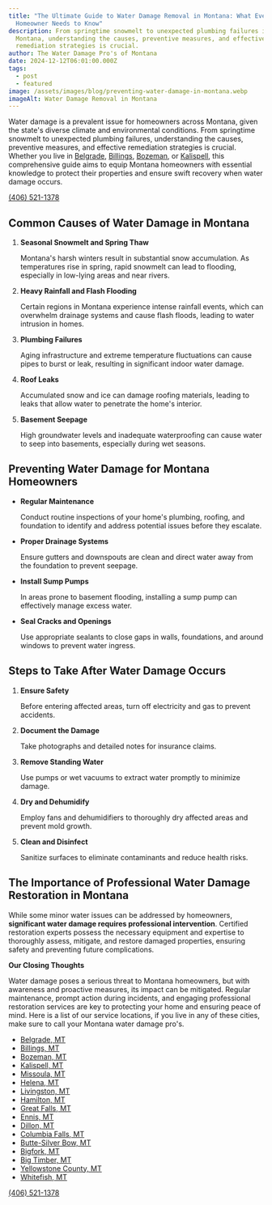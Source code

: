 ```yaml
---
title: "The Ultimate Guide to Water Damage Removal in Montana: What Every
  Homeowner Needs to Know"
description: From springtime snowmelt to unexpected plumbing failures in
  Montana, understanding the causes, preventive measures, and effective
  remediation strategies is crucial.
author: The Water Damage Pro's of Montana
date: 2024-12-12T06:01:00.000Z
tags:
  - post
  - featured
image: /assets/images/blog/preventing-water-damage-in-montana.webp
imageAlt: Water Damage Removal in Montana
---
```

Water damage is a prevalent issue for homeowners across Montana, given the state's diverse climate and environmental conditions. From springtime snowmelt to unexpected plumbing failures, understanding the causes, preventive measures, and effective remediation strategies is crucial. Whether you live in [Belgrade](https://montanafloodrepair.com/), [Billings](https://montanafloodrepair.com/billings), [Bozeman](https://montanafloodrepair.com/bozeman), or [Kalispell](https://montanafloodrepair.com/kalispell), this comprehensive guide aims to equip Montana homeowners with essential knowledge to protect their properties and ensure swift recovery when water damage occurs.

[(406) 521-1378](tel:4065211378)

## **Common Causes of Water Damage in Montana**

1. **Seasonal Snowmelt and Spring Thaw**

   Montana's harsh winters result in substantial snow accumulation. As temperatures rise in spring, rapid snowmelt can lead to flooding, especially in low-lying areas and near rivers.
2. **Heavy Rainfall and Flash Flooding**

   Certain regions in Montana experience intense rainfall events, which can overwhelm drainage systems and cause flash floods, leading to water intrusion in homes.
3. **Plumbing Failures**

   Aging infrastructure and extreme temperature fluctuations can cause pipes to burst or leak, resulting in significant indoor water damage.
4. **Roof Leaks**

   Accumulated snow and ice can damage roofing materials, leading to leaks that allow water to penetrate the home's interior.
5. **Basement Seepage**

   High groundwater levels and inadequate waterproofing can cause water to seep into basements, especially during wet seasons.

## **Preventing Water Damage for Montana Homeowners**

* **Regular Maintenance**

  Conduct routine inspections of your home's plumbing, roofing, and foundation to identify and address potential issues before they escalate.
* **Proper Drainage Systems**

  Ensure gutters and downspouts are clean and direct water away from the foundation to prevent seepage.
* **Install Sump Pumps**

  In areas prone to basement flooding, installing a sump pump can effectively manage excess water.
* **Seal Cracks and Openings**

  Use appropriate sealants to close gaps in walls, foundations, and around windows to prevent water ingress.

## **Steps to Take After Water Damage Occurs**

1. **Ensure Safety**

   Before entering affected areas, turn off electricity and gas to prevent accidents.
2. **Document the Damage**

   Take photographs and detailed notes for insurance claims.
3. **Remove Standing Water**

   Use pumps or wet vacuums to extract water promptly to minimize damage.
4. **Dry and Dehumidify**

   Employ fans and dehumidifiers to thoroughly dry affected areas and prevent mold growth.
5. **Clean and Disinfect**

   Sanitize surfaces to eliminate contaminants and reduce health risks.

## **The Importance of Professional Water Damage Restoration in Montana**

While some minor water issues can be addressed by homeowners, **significant water damage requires professional intervention**. Certified restoration experts possess the necessary equipment and expertise to thoroughly assess, mitigate, and restore damaged properties, ensuring safety and preventing future complications.

**Our Closing Thoughts**

Water damage poses a serious threat to Montana homeowners, but with awareness and proactive measures, its impact can be mitigated. Regular maintenance, prompt action during incidents, and engaging professional restoration services are key to protecting your home and ensuring peace of mind. Here is a list of our service locations, if you live in any of these cities, make sure to call your Montana water damage pro's.

* [](https://montanafloodrepair.com/)[](https://montanafloodrepair.com/missoula)[Belgrade, MT](<>)
* [Billings, MT](<>)
* [Bozeman, MT](<>)
* [Kalispell, MT](<>)
* [Missoula, MT](<>)
* [Helena, MT](<>)
* [Livingston, MT](<>)
* [Hamilton, MT](<>)
* [Great Falls, MT](<>)
* [Ennis, MT](<>)
* [Dillon, MT](<>)
* [Columbia Falls, MT](<>)
* [Butte-Silver Bow, MT](<>)
* [Bigfork, MT](<>)
* [Big Timber, MT](<>)
* [Yellowstone County, MT](<>)
* [Whitefish, MT](<>)

[](tel:4065211378)
[(406) 521-1378](tel:4065211378)

